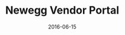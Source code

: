 ---
layout: site
title: "Newegg Vendor Portal"
date: 2016-06-15
categories: [lifestyle]
version: 1.2.13
major: 1
minor: 2
patch: 13
slug: newegg-vendor-portal
link: https://vendorportal.newegg.com/
permalink: /sites/:slug
---